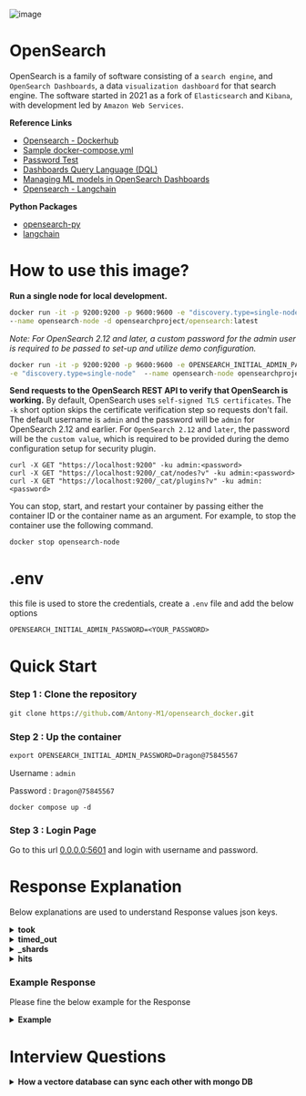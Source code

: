 ![image](https://github.com/user-attachments/assets/4180c52b-cee8-4f4a-a671-a93d50a0b8b8)

# OpenSearch
OpenSearch is a family of software consisting of a `search engine`, and `OpenSearch Dashboards`, a data `visualization dashboard` for that search engine. The software started in 2021 as a fork of `Elasticsearch` and `Kibana`, with development led by `Amazon Web Services`.

**Reference Links**
* [Opensearch - Dockerhub](https://hub.docker.com/r/opensearchproject/opensearch)
* [Sample docker-compose.yml](https://opensearch.org/samples/docker-compose.yml)
* [Password Test](https://lowe.github.io/tryzxcvbn/)
* [Dashboards Query Language (DQL)](https://opensearch.org/docs/2.16/dashboards/dql)
* [Managing ML models in OpenSearch Dashboards](https://opensearch.org/docs/latest/ml-commons-plugin/ml-dashboard/)
* [Opensearch - Langchain](https://python.langchain.com/v0.2/docs/integrations/vectorstores/opensearch/)

**Python Packages**
* [opensearch-py](https://pypi.org/project/opensearch-py/)
* [langchain](https://pypi.org/project/langchain/)

# How to use this image?
**Run a single node for local development.**
```cmd
docker run -it -p 9200:9200 -p 9600:9600 -e "discovery.type=single-node" \
--name opensearch-node -d opensearchproject/opensearch:latest
```
*Note: For OpenSearch 2.12 and later, a custom password for the admin user is required to be passed to set-up and utilize demo configuration.*
```cmd
docker run -it -p 9200:9200 -p 9600:9600 -e OPENSEARCH_INITIAL_ADMIN_PASSWORD=<strong-password> \
-e "discovery.type=single-node"  --name opensearch-node opensearchproject/opensearch:latest
```
**Send requests to the OpenSearch REST API to verify that OpenSearch is working.** By default, OpenSearch uses `self-signed TLS certificates`. The `-k` short option skips the certificate verification step so requests don't fail. The default username is `admin` and the password will be `admin` for OpenSearch 2.12 and earlier. For `OpenSearch 2.12` and `later`, the password will be the `custom value`, which is required to be provided during the demo configuration setup for security plugin.
```
curl -X GET "https://localhost:9200" -ku admin:<password>
curl -X GET "https://localhost:9200/_cat/nodes?v" -ku admin:<password>
curl -X GET "https://localhost:9200/_cat/plugins?v" -ku admin:<password>
```
You can stop, start, and restart your container by passing either the container ID or the container name as an argument. For example, to stop the container use the following command.
```
docker stop opensearch-node
```
# .env
this file is used to store the credentials, create a `.env` file and add the below options
```env
OPENSEARCH_INITIAL_ADMIN_PASSWORD=<YOUR_PASSWORD>
```

# Quick Start

### Step 1 : Clone the repository
```cmd
git clone https://github.com/Antony-M1/opensearch_docker.git
```

### Step 2 : Up the container
```cmd
export OPENSEARCH_INITIAL_ADMIN_PASSWORD=Dragon@75845567
```
Username : `admin`

Password : `Dragon@75845567`

```
docker compose up -d
```

### Step 3 : Login Page

Go to this url [0.0.0.0:5601](http://0.0.0.0:5601/) and login with username and password.

# Response Explanation

Below explanations are used to understand Response values json keys.

<details>
  <summary><b>took</b></summary>

  The `took` field in the OpenSearch response indicates the amount of time (in milliseconds) that the server took to process the query. In your example, `"took": 2` means that the search query took 2 milliseconds to complete. This value helps gauge the performance of your search query execution.
</details>

<details>
  <summary><b>timed_out</b></summary>


  The `timed_out` field in the OpenSearch response indicates whether the search query timed out. 

- If `"timed_out": false`, it means the query completed within the allowed time.
- If `"timed_out": true`, it means the query took longer than the specified timeout duration and did not complete within that time frame.

A timeout could occur if the query is too complex, the dataset is large, or the server is under heavy load.
</details>


<details>
  <summary><b>_shards</b></summary>
  
  The `_shards` field in the OpenSearch response provides information about the status of the shards that were queried during the search. Shards are smaller portions of the entire index, which allow the system to parallelize the search.

Here are the details:

- **total**: The total number of shards that were involved in the search.
- **successful**: The number of shards that successfully completed the search.
- **skipped**: The number of shards that were skipped during the search (typically due to optimizations).
- **failed**: The number of shards that encountered errors or failed during the search.

In a typical response, all shards should be successful, meaning they returned data without issues. If there are failed shards, it might indicate issues like network failures, corrupted data, or heavy loads on specific nodes.
</details>


<details>
  <summary><b>hits</b></summary>
  
  The `hits` field in the OpenSearch response contains the search results and associated metadata. Here's a breakdown of its components:

- **total**: Contains the total number of documents that match the search query.
  - **value**: The number of documents matching the query.
  - **relation**: Indicates how the `value` should be interpreted (usually "eq" for an exact count).

- **max_score**: The highest score among the search results. This score reflects the relevance of the documents to the search query, with higher scores indicating higher relevance.

- **hits**: An array of documents that match the query. Each item in this array includes:
  - **_index**: The name of the index where the document is stored.
  - **_id**: The unique identifier of the document.
  - **_score**: The relevance score of the document based on the query.
  - **_source**: The actual content of the document. This is the data you indexed and queried against.

This field provides the detailed results of your search query, including the documents that matched, their relevance scores, and their metadata.
</details>

### Example Response

Please fine the below example for the Response

<details>
  <summary><b>Example</b></summary>

```json
    {
    "took": 1,
    "timed_out": false,
    "_shards": {
        "total": 46,
        "successful": 46,
        "skipped": 0,
        "failed": 0
    },
    "hits": {
        "total": {
        "value": 9,
        "relation": "eq"
        },
        "max_score": 7.341767,
        "hits": [
        {
            "_index": "frappe_framework_v1",
            "_id": "479",
            "_score": 7.341767,
            "_source": {
            "system": "You are a Frappe Framework expert.",
            "user": "How do I make an AJAX request to the server using Frappe?",
            "assistant": "You can use the `frappe.call` method to make an AJAX request to the server. This method allows you to execute a whitelisted Python method and receive its return value as a response. For example, you can call the `ping` method with `frappe.call('ping')` which will return a response with `message: 'pong'`. You can also pass arguments to the method. For example, to call the `frappe.core.doctype.user.user.get_role_profile` method with the `role_profile` argument set to 'Test', you would use `frappe.call('frappe.core.doctype.user.user.get_role_profile', { role_profile: 'Test' })`."
            }
        },
        {
            "_index": "frappe_framework_v1",
            "_id": "555",
            "_score": 7.301902,
            "_source": {
            "system": "You are a Frappe framework expert.",
            "user": "How do I call whitelisted functions in Frappe using frappe.call?",
            "assistant": """To call custom server-side functions using frappe.call, you need to make sure those functions are whitelisted. This is essential for security. Here's how it works:

    1. **Whitelist the Server-Side Function:**
    * In your server-side Python code (usually a file within your custom app), use the `@frappe.whitelist()` decorator above the function you want to make accessible through frappe.call.

    ```python
    @frappe.whitelist()
    def get_all_roles():
        # Business logic to fetch all roles
        # ...
        return value  # Return the data you want to send back to the client
    ```

    2. **Call the Function from the Client (JavaScript):**
    * In your client-side JavaScript, use frappe.call to call the whitelisted function. The `method` parameter should be the dotted path to the server-side function. For example:

    ```javascript
    frappe.call({
        method: "frappe.core.doctype.user.user.get_all_roles",  // Dotted path to the server-side function
        callback: function(r) {
        if (!r.exc) {
            // Process the returned data (r.message) if the request was successful
        }
        }
    });
    ```

    **Key Points:**
    * Whitelisting ensures that only authorized functions are accessible via frappe.call.
    * The `method` parameter in frappe.call should match the dotted path of the whitelisted function.
    * The whitelisted function on the server-side should return the data you want to send back to the client."""
            }
        },
        {
            "_index": "frappe_framework_v1",
            "_id": "552",
            "_score": 5.1666327,
            "_source": {
            "system": "You are a Frappe framework expert.",
            "user": "What is Frappe.call?",
            "assistant": "Frappe.call is a method in the Frappe framework used to manage AJAX calls, allowing asynchronous communication between the client (browser) and the server. It enables you to send requests to the server and handle responses via a callback mechanism. This makes it easier to update parts of a web page without needing to reload the entire page."
            }
        }
        ]
    }
    }
```
</details>

# Interview Questions

<details>
  <summary><b>How a vectore database can sync each other with mongo DB</b></summary>

Synchronizing a vector database with MongoDB can be accomplished by regularly updating both databases to keep the data consistent across them. Here's a typical approach for syncing:

### 1. **Schema Mapping and Transformation:**
   - **Vector Database**: These databases store embeddings or feature vectors, typically using data structures that allow efficient similarity searches (e.g., FAISS, Milvus, Pinecone).
   - **MongoDB**: A document-based NoSQL database, which stores data in JSON-like BSON format.

   To sync, the schema from MongoDB (usually documents) must be transformed into vectors to be inserted into the vector database. Similarly, the vector database data might need to be transformed into document-like structures to be pushed to MongoDB.

### 2. **Data Transformation Logic:**
   - Ingest MongoDB documents and convert certain fields into vector representations using an embedding model (e.g., Sentence Transformers, OpenAI, Hugging Face models).
   - Insert these vectors into the vector database.
   - Store a reference in MongoDB to the corresponding vector stored in the vector database (e.g., an ID).

### 3. **Sync Strategies:**
   There are different ways to keep MongoDB and the vector database in sync:
   
   - **Real-time Sync**:
     - Use a change stream in MongoDB (available for replica sets or sharded clusters) to listen to real-time changes (insert, update, delete). Whenever a new document is inserted or updated, you can:
       1. Extract the relevant fields.
       2. Compute the embeddings (vectors) using a pre-trained model.
       3. Insert/update the vector in the vector database and update the document in MongoDB with a reference to the vector.

     MongoDB's [Change Streams](https://www.mongodb.com/docs/manual/changeStreams/) allow you to react to changes without polling.

   - **Batch Sync**:
     - Periodically batch sync documents from MongoDB to the vector database by:
       1. Querying the documents added or modified since the last sync.
       2. Computing vectors for new or updated documents.
       3. Pushing the vectors to the vector database.
     - You can schedule this using a cron job or other scheduling mechanisms.

### 4. **Conflict Resolution:**
   - Ensure that each system has a version control mechanism or timestamp field to resolve conflicts, ensuring that only the most up-to-date version of a document is kept.

### 5. **APIs for Sync:**
   - **MongoDB**: Use MongoDB drivers in Python, Node.js, or your preferred language to query data, retrieve change streams, and push updates.
   - **Vector Database**: Depending on your choice (e.g., FAISS, Milvus, Pinecone), you can use the respective API to insert and update vectors.

### Example: Real-Time Sync (with Change Streams)
Here's a simplified Python example using MongoDB and a vector database (like Milvus or FAISS):

```python
from pymongo import MongoClient
from transformers import AutoModel, AutoTokenizer
import numpy as np
from vector_db import VectorDB  # Placeholder for your vector database API

# Initialize MongoDB and vector database
client = MongoClient('mongodb://localhost:27017/')
db = client['mydatabase']
collection = db['mycollection']

vector_db = VectorDB()

# Load embedding model
tokenizer = AutoTokenizer.from_pretrained('sentence-transformers/all-mpnet-base-v2')
model = AutoModel.from_pretrained('sentence-transformers/all-mpnet-base-v2')

# Helper function to compute embeddings
def compute_embedding(text):
    inputs = tokenizer(text, return_tensors='pt', padding=True, truncation=True)
    embeddings = model(**inputs).last_hidden_state.mean(dim=1)
    return embeddings.detach().numpy()

# Real-time sync with MongoDB change stream
with collection.watch() as stream:
    for change in stream:
        if change['operationType'] == 'insert':
            doc = change['fullDocument']
            text = doc['text']  # Assuming you want to embed the 'text' field
            embedding = compute_embedding(text)
            
            # Insert vector into vector database
            vector_id = vector_db.insert(embedding)
            
            # Update MongoDB document with vector ID reference
            collection.update_one({'_id': doc['_id']}, {'$set': {'vector_id': vector_id}})
```

### 6. **Two-Way Sync (Vector DB to MongoDB):**
   - You can also reverse the sync, where changes in the vector database are pushed back to MongoDB. For example, if you're updating vector metadata in the vector database, you can propagate that to MongoDB.

### 7. **Error Handling and Logging:**
   - Ensure error handling is in place to manage any failures in syncing, and log all sync actions for debugging and monitoring.

This approach can help you maintain consistency between MongoDB and a vector database for hybrid applications involving both document and vector-based retrieval.
</details>

